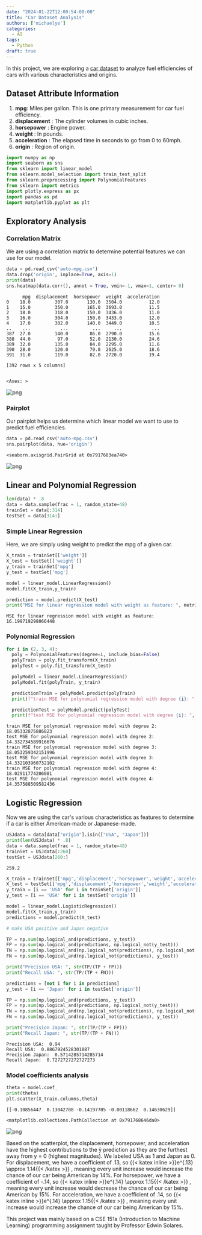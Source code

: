 ```yaml
---
date: "2024-01-22T12:00:54-08:00"
title: "Car Dataset Analysis"
authors: ['michaelye']
categories:
  - AI
tags:
  - Python
draft: true
---
```

In this project, we are exploring a [car dataset](https://archive.ics.uci.edu/ml/datasets/auto+mpg) to analyze fuel efficiencies of cars with various characteristics and origins.


## Dataset Attribute Information

1. **mpg**: Miles per gallon. This is one primary measurement for car fuel efficiency.
2. **displacement** : The cylinder volumes in cubic inches.
3. **horsepower** : Engine power.
4. **weight** : In pounds.
5. **acceleration** : The elapsed time in seconds to go from 0 to 60mph.
6. **origin** : Region of origin.


```python
import numpy as np
import seaborn as sns
from sklearn import linear_model
from sklearn.model_selection import train_test_split
from sklearn.preprocessing import PolynomialFeatures
from sklearn import metrics
import plotly.express as px
import pandas as pd
import matplotlib.pyplot as plt
```

## Exploratory Analysis

### Correlation Matrix
We are using a correlation matrix to determine potential features we can use for our model.


```python
data = pd.read_csv('auto-mpg.csv')
data.drop('origin', inplace=True, axis=1)
print(data)
sns.heatmap(data.corr(), annot = True, vmin=-1, vmax=1, center= 0)
```

          mpg  displacement  horsepower  weight  acceleration
    0    18.0         307.0       130.0  3504.0          12.0
    1    15.0         350.0       165.0  3693.0          11.5
    2    18.0         318.0       150.0  3436.0          11.0
    3    16.0         304.0       150.0  3433.0          12.0
    4    17.0         302.0       140.0  3449.0          10.5
    ..    ...           ...         ...     ...           ...
    387  27.0         140.0        86.0  2790.0          15.6
    388  44.0          97.0        52.0  2130.0          24.6
    389  32.0         135.0        84.0  2295.0          11.6
    390  28.0         120.0        79.0  2625.0          18.6
    391  31.0         119.0        82.0  2720.0          19.4
    
    [392 rows x 5 columns]


    <Axes: >




    
![png](../../images/heatmapC.png)
    


### Pairplot
Our pairplot helps us determine which linear model we want to use to predict fuel efficiencies.

```python
data = pd.read_csv('auto-mpg.csv')
sns.pairplot(data, hue='origin')
```




    <seaborn.axisgrid.PairGrid at 0x7917683ea740>




    
![png](../../images/pairplotC.png)
    


## Linear and Polynomial Regression


```python
len(data) * .8
data = data.sample(frac = 1, random_state=48)
trainSet = data[:314]
testSet = data[314:]
```

### Simple Linear Regression
Here, we are simply using weight to predict the mpg of a given car.


```python
X_train = trainSet[['weight']]
X_test = testSet[['weight']]
y_train = trainSet['mpg']
y_test = testSet['mpg']

model = linear_model.LinearRegression()
model.fit(X_train,y_train)

prediction = model.predict(X_test)
print("MSE for linear regression model with weight as feature: ", metrics.mean_squared_error(y_test,prediction))
```

    MSE for linear regression model with weight as feature:  16.199719298066448


### Polynomial Regression


```python
for i in (2, 3, 4):
  poly = PolynomialFeatures(degree=i, include_bias=False)
  polyTrain = poly.fit_transform(X_train)
  polyTest = poly.fit_transform(X_test)

  polyModel = linear_model.LinearRegression()
  polyModel.fit(polyTrain, y_train)

  predictionTrain = polyModel.predict(polyTrain)
  print(f"train MSE for polynomial regression model with degree {i}: ", metrics.mean_squared_error(y_train,predictionTrain))

  predictionTest = polyModel.predict(polyTest)
  print(f"test MSE for polynomial regression model with degree {i}: ", metrics.mean_squared_error(y_test,predictionTest))
```

    train MSE for polynomial regression model with degree 2:  18.05332875886823
    test MSE for polynomial regression model with degree 2:  14.332734589916676
    train MSE for polynomial regression model with degree 3:  18.053259342151996
    test MSE for polynomial regression model with degree 3:  14.332103960732102
    train MSE for polynomial regression model with degree 4:  18.02911774206081
    test MSE for polynomial regression model with degree 4:  14.357588509582436


## Logistic Regression
Now we are using the car's various characteristics as features to determine if a car is either American-made or Japanese-made.


```python
USJdata = data[data["origin"].isin(["USA", "Japan"])]
print(len(USJdata) * .8)
data = data.sample(frac = 1, random_state=48)
trainSet = USJdata[:260]
testSet = USJdata[260:]
```

    259.2



```python
X_train = trainSet[['mpg','displacement','horsepower','weight','acceleration']]
X_test = testSet[['mpg','displacement','horsepower','weight','acceleration']]
y_train = [i == 'USA' for i in trainSet['origin']]
y_test = [i == 'USA' for i in testSet['origin']]

model = linear_model.LogisticRegression()
model.fit(X_train,y_train)
predictions = model.predict(X_test)

# make USA positive and Japan negative

TP = np.sum(np.logical_and(predictions, y_test))
FP = np.sum(np.logical_and(predictions, np.logical_not(y_test)))
TN = np.sum(np.logical_and(np.logical_not(predictions), np.logical_not(y_test)))
FN = np.sum(np.logical_and(np.logical_not(predictions), y_test))

print("Precision USA: ", str(TP/(TP + FP)))
print("Recall USA: ", str(TP/(TP + FN)))

predictions = [not i for i in predictions]
y_test = [i == 'Japan' for i in testSet['origin']]

TP = np.sum(np.logical_and(predictions, y_test))
FP = np.sum(np.logical_and(predictions, np.logical_not(y_test)))
TN = np.sum(np.logical_and(np.logical_not(predictions), np.logical_not(y_test)))
FN = np.sum(np.logical_and(np.logical_not(predictions), y_test))

print("Precision Japan: ", str(TP/(TP + FP)))
print("Recall Japan: ", str(TP/(TP + FN)))
```

    Precision USA:  0.94
    Recall USA:  0.8867924528301887
    Precision Japan:  0.5714285714285714
    Recall Japan:  0.7272727272727273


### Model coefficients analysis


```python
theta = model.coef_
print(theta)
plt.scatter(X_train.columns,theta)
```

    [[-0.10856447  0.13042708 -0.14197705 -0.00118662  0.14630629]]

    <matplotlib.collections.PathCollection at 0x791768646da0>




    
![png](../../images/scatterC.png)
    


Based on the scatterplot, the displacement, horsepower, and acceleration have the highest contributions to the ŷ prediction as they are the furthest away from y = 0 (highest magnitudes). We labeled USA as 1 and Japan as 0. For displacement, we have a coefficient of .13, so {{< katex inline >}}e^{.13} \approx 1.14{{< /katex >}} , meaning every unit increase would increase the chance of our car being American by 14%. For horsepower, we have a coefficient of -.14, so {{< katex inline >}}e^{.14} \approx 1.15{{< /katex >}} , meaning every unit increase would decrease the chance of our car being American by 15%. For acceleration, we have a coefficient of .14, so {{< katex inline >}}e^{.14} \approx 1.15{{< /katex >}} , meaning every unit increase would increase the chance of our car being American by 15%.

This project was mainly based on a CSE 151a (Introduction to Machine Learning) programming assignment taught by Professor Edwin Solares.
